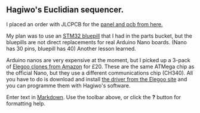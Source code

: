 ## Hagiwo's Euclidian sequencer.

I placed an order with JLCPCB for the [panel and pcb from here.](https://github.com/Testbild-synth/Hagiwo_009_030_sequencer) 

My plan was to use an [STM32 bluepill](https://www.aliexpress.com/item/1609750475.html?spm=a2g0o.order_list.0.0.21ef1802q0V3jR) that I had in the parts bucket, but the bluepills are not direct replacements for real Arduino Nano boards. (Nano has 30 pins, bluepill has 40) Another lesson learned.

Arduino nanos are very expensive at the moment, but I picked up a 3-pack of [Elegoo clones from Amazon](https://www.amazon.co.uk/gp/product/B072BMYZ18/ref=ppx_yo_dt_b_asin_title_o02_s00?ie=UTF8&psc=1) for £20. These are the same ATMega chip as the official Nano, but they use a different communications chip (CH340). All you have to do is download and install [the driver from the Elegoo site](http://69.195.111.207/tutorial-download/?t=Nano3.0) and you can programme them with Hagiwo's software. 

Enter text in [Markdown](http://daringfireball.net/projects/markdown/). Use the toolbar above, or click the **?** button for formatting help.
